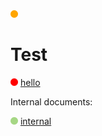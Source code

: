![README.md](dacdoc-resources/circle-orange-12px.png "checked on 2019-09-13T23:07:05.768&#010;last updated on 2019-08-04T12:45:24&#010;last modified by Serdar Kurbanov (<serdar.kurbanov@hotmail.com>)&#010;last modified commit d4a32236fec2f80d9832c62fd6b50f1a0e38f99a")

# Test 

![d12d1f1b-83a1-427c-ba5b-6a15932b6e59](dacdoc-resources/circle-red-12px.png "checked on 2019-09-13T23:07:05.768&#010;last updated on 2019-08-04T12:42:22&#010;last modified by Serdar Kurbanov (<serdar.kurbanov@hotmail.com>)&#010;last modified commit a783078e8e96aad22f10ceddc2dde0c60f5163d0") [hello](www.google.com)

Internal documents:

![63c67be7-2442-41ab-bdaa-ecb465fe3f0d](dacdoc-resources/circle-green-12px.png "checked on 2019-09-13T23:07:05.767&#010;last updated on 2019-08-04T12:45:24&#010;last modified by Serdar Kurbanov (<serdar.kurbanov@hotmail.com>)&#010;last modified commit d4a32236fec2f80d9832c62fd6b50f1a0e38f99a") [internal](./documents-for-me/README.md)
